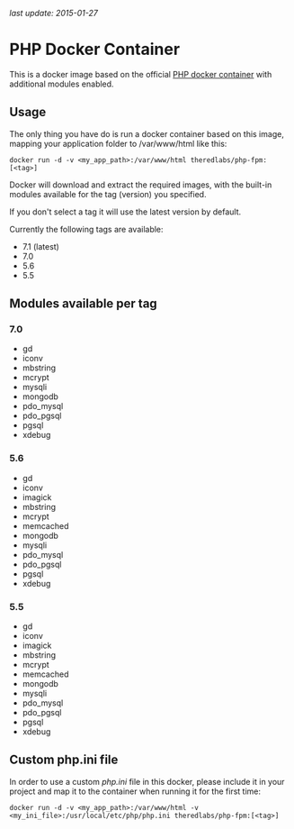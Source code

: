 *last update: 2015-01-27*

# PHP Docker Container

This is a docker image based on the official [PHP docker container](https://hub.docker.com/_/php/) with additional modules enabled.

## Usage

The only thing you have do is run a docker container based on this image, mapping your application folder to /var/www/html like this:

    docker run -d -v <my_app_path>:/var/www/html theredlabs/php-fpm:[<tag>]

Docker will download and extract the required images, with the built-in modules available for the tag (version) you specified.

If you don't select a tag it will use the latest version by default.

Currently the following tags are available:

* 7.1 (latest)
* 7.0
* 5.6
* 5.5

## Modules available per tag

### 7.0

* gd
* iconv
* mbstring
* mcrypt
* mysqli
* mongodb
* pdo_mysql
* pdo_pgsql
* pgsql
* xdebug

### 5.6

* gd
* iconv
* imagick
* mbstring
* mcrypt
* memcached
* mongodb
* mysqli
* pdo_mysql
* pdo_pgsql
* pgsql
* xdebug

### 5.5

* gd
* iconv
* imagick
* mbstring
* mcrypt
* memcached
* mongodb
* mysqli
* pdo_mysql
* pdo_pgsql
* pgsql
* xdebug

## Custom php.ini file

In order to use a custom *php.ini* file in this docker, please include it in your project and map it to the container when running it for the first time:

    docker run -d -v <my_app_path>:/var/www/html -v <my_ini_file>:/usr/local/etc/php/php.ini theredlabs/php-fpm:[<tag>]

